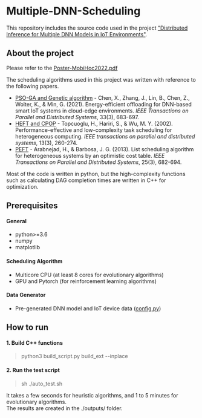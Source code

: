 # Multiple-DNN-Scheduling

This repository includes the source code used in the project
["Distributed Inference for Multiple DNN Models in IoT Environments"](https://dl.acm.org/doi/abs/10.1145/3492866.3561254).


## About the project

Please refer to the [Poster-MobiHoc2022.pdf](https://github.com/yhjh5302/Multiple-DNN-Scheduling/blob/master/Poster-MobiHoc2022.pdf)

The scheduling algorithms used in this project was written with reference to the following papers.
*  [PSO-GA and Genetic algorithm]( https://github.com/SPSO-GA/dataset) - Chen, X., Zhang, J., Lin, B., Chen, Z., Wolter, K., & Min, G. (2021). Energy-efficient offloading for DNN-based smart IoT systems in cloud-edge environments. *IEEE Transactions on Parallel and Distributed Systems*, 33(3), 683-697.
*  [HEFT and CPOP](https://en.wikipedia.org/wiki/Heterogeneous_earliest_finish_time) - Topcuoglu, H., Hariri, S., & Wu, M. Y. (2002). Performance-effective and low-complexity task scheduling for heterogeneous computing. *IEEE transactions on parallel and distributed systems*, 13(3), 260-274.
*  [PEFT](https://github.com/mackncheesiest/peft) - Arabnejad, H., & Barbosa, J. G. (2013). List scheduling algorithm for heterogeneous systems by an optimistic cost table. *IEEE Transactions on Parallel and Distributed Systems*, 25(3), 682-694.

Most of the code is written in python, but the high-complexity functions such as calculating DAG completion times are written in C++ for optimization.


## Prerequisites
#### General
*  python>=3.6  
*  numpy  
*  matplotlib  

#### Scheduling Algorithm
*  Multicore CPU (at least 8 cores for evolutionary algorithms)  
*  GPU and Pytorch (for reinforcement learning algorithms)  

#### Data Generator
*  Pre-generated DNN model and IoT device data ([config.py](https://github.com/yhjh5302/Multiple-DNN-Scheduling/blob/master/config.py))


## How to run
#### 1. Build C++ functions
>  python3 build_script.py build_ext --inplace

#### 2. Run the test script
>  sh ./auto_test.sh  

It takes a few seconds for heuristic algorithms, and 1 to 5 minutes for evolutionary algorithms.  
The results are created in the ./outputs/ folder.  
